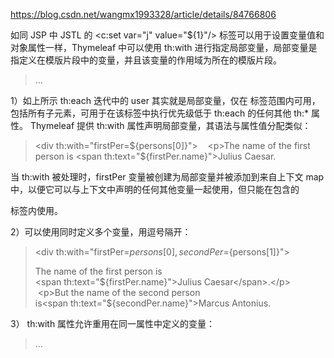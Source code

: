 https://blog.csdn.net/wangmx1993328/article/details/84766806

   如同 JSP 中 JSTL 的 <c:set var="j" value="${1}"/> 标签可以用于设置变量值和对象属性一样，Thymeleaf 中可以使用 th:with 进行指定局部变量，局部变量是指定义在模版⽚段中的变量，并且该变量的作⽤域为所在的模版⽚段。

> <tr th:each="user : ${userList}">  ...  </tr>

  1）如上所示 th:each 迭代中的 user 其实就是局部变量，仅在 <tr> 标签范围内可⽤，包括所有子元素，可⽤于在该标签中执⾏优先级低于 th:each 的任何其他 th:* 属性。
   Thymeleaf 提供 th:with 属性声明局部变量，其语法与属性值分配类似：

> <div th:with="firstPer=${persons[0]}">    <p>The name of the first person is <span th:text="${firstPer.name}">Julius Caesar</span>.</p> </div>

   当 th:with 被处理时，firstPer 变量被创建为局部变量并被添加到来⾃上下⽂ map 中，以便它可以与上下⽂中声明的任何其他变量⼀起使⽤，但只能在包含的 <div> 标签内使⽤。

   2）可以使用同时定义多个变量，用逗号隔开：

> <div th:with="firstPer=${persons[0]},secondPer=${persons[1]}">    <p>The name of the first person is <span th:text="${firstPer.name}">Julius Caesar</span>.</p>    <p>But the name of the second person is<span th:text="${secondPer.name}">Marcus Antonius</span>.</p> </div>

  3） th:with 属性允许重⽤在同⼀属性中定义的变量：

> <div th:with="company=${user.company + ' Co.'},account=${accounts[company]}">...</div>
